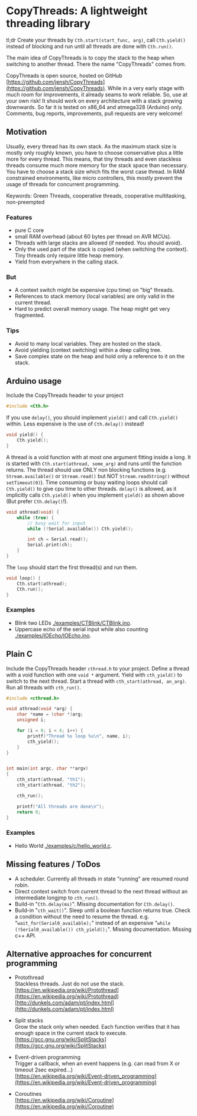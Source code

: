 CopyThreads: A lightweight threading library
==============================================

tl;dr
Create your threads by `Cth.start(start_func, arg)`, call `Cth.yield()`
instead of blocking and run until all threads are done with `Cth.run()`.

The main idea of CopyThreads is to copy the stack to the heap when
switching to another thread. There the name "CopyThreads" comes
from.

CopyThreads is open source, hosted on GitHub
[https://github.com/jensh/CopyThreads](https://github.com/jensh/CopyThreads). While
in a very early stage with much room for improvements, it already
seams to work reliable. So, use at your own risk! It should work on
every architecture with a stack growing downwards. So far it is tested
on x86_64 and atmega328 (Arduino) only. Comments, bug reports,
improvements, pull requests are very welcome!

Motivation
----------
Usually, every thread has its own stack. As the
maximum stack size is mostly only roughly known, you have to choose
conservative plus a little more for every thread. This means, that
tiny threads and even stackless threads consume much more memory
for the stack space than necessary. You have to choose a stack size
which fits the worst case thread. In RAM constrained environments,
like micro controllers, this mostly prevent the usage of threads for
concurrent programming.


Keywords: Green Threads, cooperative threads, cooperative
multitasking, non-preempted


### Features
 * pure C core
 * small RAM overhead (about 60 bytes per thread on AVR MCUs).
 * Threads with large stacks are allowed (if needed. You should avoid).
 * Only the used part of the stack is copied (when switching the
   context). Tiny threads only require little heap memory.
 * Yield from everywhere in the calling stack.

### But
 * A context switch might be expensive (cpu time) on "big" threads.
 * References to stack memory (local variables) are only valid in the
   current thread.
 * Hard to predict overall memory usage. The heap might get very
   fragmented.

### Tips
 * Avoid to many local variables. They are hosted on the stack.
 * Avoid yielding (context switching) within a deep calling tree.
 * Save complex state on the heap and hold only a reference to it on
   the stack.


Arduino usage
-------------

Include the CopyThreads header to your project

```C++
#include <Cth.h>
```

If you use `delay()`, you should implement `yield()` and call
`Cth.yield()` within. Less expensive is the use of `Cth.delay()`
instead!

```C++
void yield() {
	Cth.yield();
}
```

A thread is a void function with at most one argument fitting inside a
long. It is started with `Cth.start(athread, some_arg)` and runs until
the function returns. The thread should use ONLY non blocking functions
(e.g. `Stream.available()` or `Stream.read()` but NOT
`Stream.readString()` without `setTimeout(0)`). Time consuming or busy
waiting loops should call `Cth.yield()` to give cpu time to other
threads. `delay()` is allowed, as it implicitly calls `Cth.yield()`
when you implement `yield()` as shown above (But prefer `Cth.delay()`!).


```C++
void athread(void) {
	while (true) {
		// busy wait for input
		while (!Serial.available()) Cth.yield();

		int ch = Serial.read();
		Serial.print(ch);
	}
}
```

The `loop` should start the first thread(s) and run them.

```C++
void loop() {
	Cth.start(athread);
	Cth.run();
}
```

### Examples

 * Blink two LEDs [./examples/CTBlink/CTBlink.ino](./examples/CTBlink/CTBlink.ino).
 * Uppercase echo of the serial input while also counting [./examples/IOEcho/IOEcho.ino](./examples/IOEcho/IOEcho.ino).


Plain C
-----------

Include the CopyThreads header `cthread.h` to your project. Define a
thread with a void function with one `void *` argument. Yield with
`cth_yield()` to switch to the next thread. Start a thread with
`cth_start(athread, an_arg)`. Run all threads with `cth_run()`.

```C
#include <cthread.h>

void athread(void *arg) {
	char *name = (char *)arg;
	unsigned i;

	for (i = 0; i < 4; i++) {
		printf("Thread %s loop %u\n", name, i);
		cth_yield();
	}
}


int main(int argc, char **argv)
{
	cth_start(athread, "th1");
	cth_start(athread, "th2");

	cth_run();

	printf("All threads are done\n");
	return 0;
}
```

### Examples
 * Hello World [./examples/c/hello_world.c](./examples/c/hello_world.c).

Missing features / ToDos
------------------------
 * A scheduler. Currently all threads in state "running" are resumed
   round robin.
 * Direct context switch from current thread to the next thread
   without an intermediate longjmp to `cth_run()`.
 * Build-in "`Cth.delay(ms)`". Missing documentation for `Cth.delay()`.
 * Build-in "`cth_wait()`". Sleep until a boolean function returns
   true. Check a condition  without the need to resume the
   thread. e.g. "`wait_for(Serial0_available);`" instead of
   an expensive "`while (!Serial0_available()) cth_yield();`". Missing
   documentation. Missing c++ API.

Alternative approaches for concurrent programming
-------------------------------------------------
 * Protothread  
   Stackless threads. Just do not use the stack.  
   [https://en.wikipedia.org/wiki/Protothread](https://en.wikipedia.org/wiki/Protothread)  
   [http://dunkels.com/adam/pt/index.html](http://dunkels.com/adam/pt/index.html)

 * Split stacks  
   Grow the stack only when needed. Each function verifies that it has
   enough space in the current stack to execute.  
   [https://gcc.gnu.org/wiki/SplitStacks](https://gcc.gnu.org/wiki/SplitStacks)

 * Event-driven programming  
   Trigger a callback, when an event happens (e.g. can read from X or
   timeout 2sec expired...)  
   [https://en.wikipedia.org/wiki/Event-driven_programming](https://en.wikipedia.org/wiki/Event-driven_programming)

 * Coroutines  
   [https://en.wikipedia.org/wiki/Coroutine](https://en.wikipedia.org/wiki/Coroutine)
